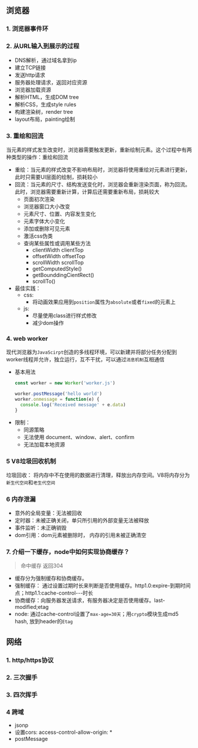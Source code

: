 
## 浏览器

### 1. 浏览器事件环
### 2. 从URL输入到展示的过程
- DNS解析，通过域名拿到ip
- 建立TCP链接
- 发送http请求
- 服务器处理请求，返回对应资源
- 浏览器加载资源
- 解析HTML，生成DOM tree
- 解析CSS，生成style rules
- 构建渲染树，render tree
- layout布局，painting绘制


### 3. 重绘和回流
当元素的样式发生改变时，浏览器需要触发更新，重新绘制元素。这个过程中有两种类型的操作：重绘和回流
- 重绘：当元素的样式改变不影响布局时，浏览器将使用重绘对元素进行更新，此时只需要UI层面的绘制，损耗较小
- 回流：当元素的尺寸、结构发送变化时，浏览器会重新渲染页面，称为回流。此时，浏览器需要重新计算，计算后还需要重新布局，损耗较大
  - 页面初次渲染
  - 浏览器窗口大小改变
  - 元素尺寸、位置、内容发生变化
  - 元素字体大小变化
  - 添加或删除可见元素
  - 激活css伪类
  - 查询某些属性或调用某些方法
    - clientWidth clientTop
    - offsetWidth  offsetTop
    - scrollWidth scrollTop
    - getComputedStyle()
    - getBounddingCientRect()
    - scrollTo()
- 最佳实践：
  - css:
    - 将动画效果应用到`position`属性为`absolute`或者`fixed`的元素上
  - js:
    - 尽量使用class进行样式修改
    - 减少dom操作

### 4. web worker
现代浏览器为`JavaScirpt`创造的多线程环境，可以新建并将部分任务分配到worker线程并允许，独立运行，互不干扰，可以通过`消息机制`互相通信  
- 基本用法
  ```js
  const worker = new Worker('worker.js')

  worker.postMessage('hello world')
  worker.onmessage = function(e) {
    console.log('Received message' + e.data)
  }
  ```
- 限制：
  - 同源策略
  - 无法使用 document、window、alert、confirm
  - 无法加载本地资源

### 5 V8垃圾回收机制
垃圾回收： 将内存中不在使用的数据进行清理，释放出内存空间。V8将内存分为`新生代空间`和`老生代空间`

### 6 内存泄漏
- 意外的全局变量：无法被回收
- 定时器：未被正确关闭，单只所引用的外部变量无法被释放
- 事件监听：未正确销毁
- dom引用：dom元素被删除时， 内存的引用未被正确清空

### 7. 介绍一下缓存，node中如何实现协商缓存？
> 命中缓存 返回304

- 缓存分为强制缓存和协商缓存。
- 强制缓存： 通过设置过期时长来判断是否使用缓存。http1.0:expire-到期时间点；http1.1:cache-control---时长
- 协商缓存：向服务器发送请求，有服务器决定是否使用缓存。last-modified;etag
- node: 通过cache-control设置了`max-age=30天`；用`crypto`模块生成md5 hash, 放到header的`Etag`


## 网络
### 1. http/https协议

### 2. 三次握手

### 3. 四次挥手

### 4 跨域
- jsonp
- 设置cors: access-control-allow-origin: *
- postMessage
